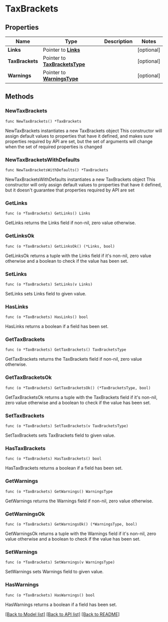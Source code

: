 # TaxBrackets

## Properties

Name | Type | Description | Notes
------------ | ------------- | ------------- | -------------
**Links** | Pointer to [**Links**](Links.md) |  | [optional] 
**TaxBrackets** | Pointer to [**TaxBracketsType**](TaxBracketsType.md) |  | [optional] 
**Warnings** | Pointer to [**WarningsType**](WarningsType.md) |  | [optional] 

## Methods

### NewTaxBrackets

`func NewTaxBrackets() *TaxBrackets`

NewTaxBrackets instantiates a new TaxBrackets object
This constructor will assign default values to properties that have it defined,
and makes sure properties required by API are set, but the set of arguments
will change when the set of required properties is changed

### NewTaxBracketsWithDefaults

`func NewTaxBracketsWithDefaults() *TaxBrackets`

NewTaxBracketsWithDefaults instantiates a new TaxBrackets object
This constructor will only assign default values to properties that have it defined,
but it doesn't guarantee that properties required by API are set

### GetLinks

`func (o *TaxBrackets) GetLinks() Links`

GetLinks returns the Links field if non-nil, zero value otherwise.

### GetLinksOk

`func (o *TaxBrackets) GetLinksOk() (*Links, bool)`

GetLinksOk returns a tuple with the Links field if it's non-nil, zero value otherwise
and a boolean to check if the value has been set.

### SetLinks

`func (o *TaxBrackets) SetLinks(v Links)`

SetLinks sets Links field to given value.

### HasLinks

`func (o *TaxBrackets) HasLinks() bool`

HasLinks returns a boolean if a field has been set.

### GetTaxBrackets

`func (o *TaxBrackets) GetTaxBrackets() TaxBracketsType`

GetTaxBrackets returns the TaxBrackets field if non-nil, zero value otherwise.

### GetTaxBracketsOk

`func (o *TaxBrackets) GetTaxBracketsOk() (*TaxBracketsType, bool)`

GetTaxBracketsOk returns a tuple with the TaxBrackets field if it's non-nil, zero value otherwise
and a boolean to check if the value has been set.

### SetTaxBrackets

`func (o *TaxBrackets) SetTaxBrackets(v TaxBracketsType)`

SetTaxBrackets sets TaxBrackets field to given value.

### HasTaxBrackets

`func (o *TaxBrackets) HasTaxBrackets() bool`

HasTaxBrackets returns a boolean if a field has been set.

### GetWarnings

`func (o *TaxBrackets) GetWarnings() WarningsType`

GetWarnings returns the Warnings field if non-nil, zero value otherwise.

### GetWarningsOk

`func (o *TaxBrackets) GetWarningsOk() (*WarningsType, bool)`

GetWarningsOk returns a tuple with the Warnings field if it's non-nil, zero value otherwise
and a boolean to check if the value has been set.

### SetWarnings

`func (o *TaxBrackets) SetWarnings(v WarningsType)`

SetWarnings sets Warnings field to given value.

### HasWarnings

`func (o *TaxBrackets) HasWarnings() bool`

HasWarnings returns a boolean if a field has been set.


[[Back to Model list]](../README.md#documentation-for-models) [[Back to API list]](../README.md#documentation-for-api-endpoints) [[Back to README]](../README.md)



